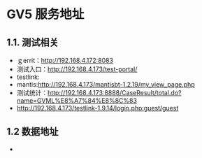 
# GV5 服务地址

## 1.1. 测试相关
* ｇerrit：http://192.168.4.172:8083
* 测试入口：http://192.168.4.173/test-portal/
* testlink:
* mantis:http://192.168.4.173/mantisbt-1.2.19/my_view_page.php
* 测试统计：http://192.168.4.173:8888/CaseResult/total.do?name=GVML%E8%A7%84%E8%8C%83
* http://192.168.4.173/testlink-1.9.14/login.php:guest/guest

## 1.2 数据地址
* 
